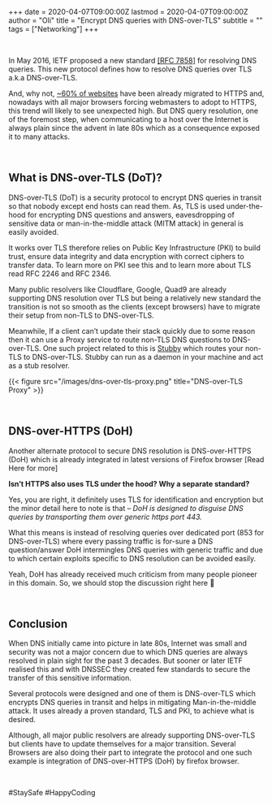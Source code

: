 +++
date = 2020-04-07T09:00:00Z
lastmod = 2020-04-07T09:00:00Z
author = "Oli"
title = "Encrypt DNS queries with DNS-over-TLS"
subtitle = ""
tags = ["Networking"]
+++

&nbsp;
&nbsp;

In May 2016, IETF proposed a new standard [[RFC 7858]](https://tools.ietf.org/html/rfc7858) 
for resolving DNS queries.
This new protocol defines how to resolve DNS queries over TLS a.k.a
DNS-over-TLS.

And, why not, [~60% of websites](https://w3techs.com/technologies/details/ce-httpsdefault) 
have been already migrated to HTTPS and, nowadays
with all major browsers forcing webmasters to adopt to HTTPS, this trend will
likely to see unexpected high. But DNS query resolution, one of the foremost
step, when communicating to a host over the Internet is always plain since the
advent in late 80s which as a consequence exposed it to many attacks.

&nbsp;

## What is DNS-over-TLS (DoT)?

DNS-over-TLS (DoT) is a security protocol to encrypt DNS queries in transit so
that nobody except end hosts can read them. As, TLS is used under-the-hood for
encrypting DNS questions and answers, eavesdropping of sensitive data or
man-in-the-middle attack (MITM attack) in general is easily avoided.

It works over TLS therefore relies on Public Key Infrastructure (PKI) to build
trust, ensure data integrity and data encryption with correct ciphers to
transfer data. To learn more on PKI see this and to learn more about TLS read
RFC 2246 and RFC 2346.

Many public resolvers like Cloudflare, Google, Quad9 are already supporting DNS
resolution over TLS but being a relatively new standard the transition is not so
smooth as the clients (except browsers) have to migrate their setup from non-TLS
to DNS-over-TLS.

Meanwhile, If a client can’t update their stack quickly due to some reason then
it can use a Proxy service to route non-TLS DNS questions to DNS-over-TLS. One
such project related to this is [Stubby](https://github.com/getdnsapi/stubby) which routes your non-TLS to
DNS-over-TLS. Stubby can run as a daemon in your machine and act as a stub resolver.


{{< figure src="/images/dns-over-tls-proxy.png" title="DNS-over-TLS Proxy" >}}


&nbsp;

## DNS-over-HTTPS (DoH)

Another alternate protocol to secure DNS resolution is DNS-over-HTTPS (DoH)
which is already integrated in latest versions of Firefox browser [Read Here for
more]

**Isn’t HTTPS also uses TLS under the hood? Why a separate standard?**

Yes, you are right, it definitely uses TLS for identification and encryption but
the minor detail here to note is that – *DoH is designed to disguise DNS queries
by transporting them over generic https port 443.*

What this means is instead of resolving queries over dedicated port (853 for
DNS-over-TLS) where every passing traffic is for-sure a DNS question/answer DoH
intermingles DNS queries with generic traffic and due to which certain exploits
specific to DNS resolution can be avoided easily.

Yeah, DoH has already received much criticism from many people pioneer in this
domain. So, we should stop the discussion right here 🙂


&nbsp;

## Conclusion

When DNS initially came into picture in late 80s, Internet was small and
security was not a major concern due to which DNS queries are always resolved in
plain sight for the past 3 decades. But sooner or later IETF realised this and
with DNSSEC they created few standards to secure the transfer of this sensitive
information.

Several protocols were designed and one of them is DNS-over-TLS which encrypts
DNS queries in transit and helps in mitigating Man-in-the-middle attack. It uses
already a proven standard, TLS and PKI, to achieve what is desired.

Although, all major public resolvers are already supporting DNS-over-TLS but
clients have to update themselves for a major transition. Several Browsers are
also doing their part to integrate the protocol and one such example is
integration of DNS-over-HTTPS (DoH) by firefox browser.

&nbsp;

#StaySafe #HappyCoding
